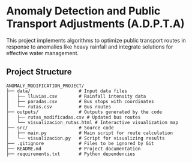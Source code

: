 # Anomaly Detection and Public Transport Adjustments (A.D.P.T.A)

This project implements algorithms to optimize public transport routes in response to anomalies like heavy rainfall and integrate solutions for effective water management.

## Project Structure

```plaintext
ANOMALY_MODIFICATION_PROJECT/
├── data/                  # Input data files
│   ├── lluvias.csv        # Rainfall intensity data
│   ├── paradas.csv        # Bus stops with coordinates
│   └── rutas.csv          # Bus routes
├── outputs/               # Outputs generated by the code
│   ├── rutas_modificadas.csv # Updated bus routes
│   └── visualizacion_rutas.html # Interactive visualization map
├── src/                   # Source code
│   ├── main.py            # Main script for route calculation
│   └── visualizacion.py   # Script for visualizing results
├── .gitignore             # Files to be ignored by Git
├── README.md              # Project documentation
├── requirements.txt       # Python dependencies

